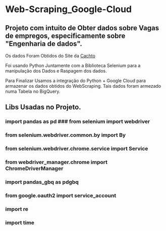 # Web-Scraping_Google-Cloud
## Projeto com intuito de Obter dados sobre Vagas de empregos, especificamente sobre "Engenharia de dados". 
Os dados Foram Obtidos do Site da [Cachto](https://www.catho.com.br/) 

Foi usando Python Juntamente com a Biblioteca Selenium para a manipulação dos Dados e Raspagem dos dados. 

Para Finalizar Usamos a integração do Python + Google Cloud para armazenar os dados obtidos do WebScraping. 
Tais dados foram armezado numa Tabela no BigQuery. 

## Libs Usadas no Projeto. 
### import pandas as pd ### from selenium import webdriver
### from selenium.webdriver.common.by import By
### from selenium.webdriver.chrome.service import Service
### from webdriver_manager.chrome import ChromeDriverManager
### import pandas_gbq as pdgbq
### from google.oauth2 import service_account
### import re
### import time
